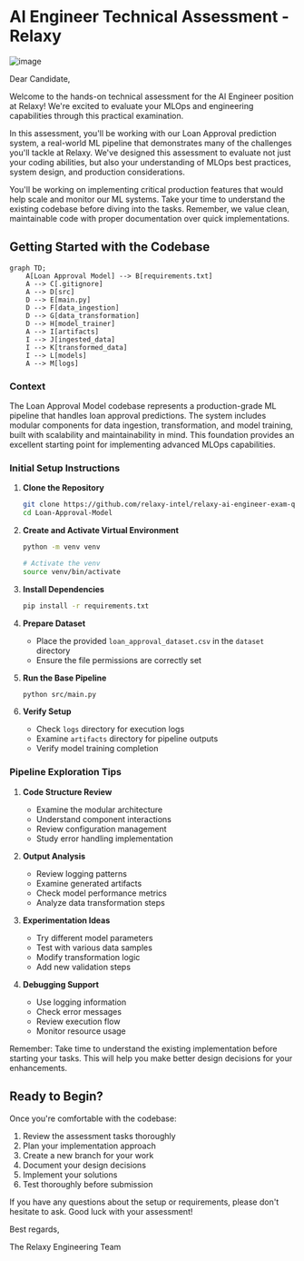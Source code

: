 # AI Engineer Technical Assessment - Relaxy

![image](https://github.com/user-attachments/assets/3d76f564-458a-4118-b9d1-7d9826cd8652)


Dear Candidate,

Welcome to the hands-on technical assessment for the AI Engineer position at Relaxy! We're excited to evaluate your MLOps and engineering capabilities through this practical examination.

In this assessment, you'll be working with our Loan Approval prediction system, a real-world ML pipeline that demonstrates many of the challenges you'll tackle at Relaxy. We've designed this assessment to evaluate not just your coding abilities, but also your understanding of MLOps best practices, system design, and production considerations.

You'll be working on implementing critical production features that would help scale and monitor our ML systems. Take your time to understand the existing codebase before diving into the tasks. Remember, we value clean, maintainable code with proper documentation over quick implementations.

## Getting Started with the Codebase
```mermaid
graph TD;
    A[Loan Approval Model] --> B[requirements.txt]
    A --> C[.gitignore]
    A --> D[src]
    D --> E[main.py]
    D --> F[data_ingestion]
    D --> G[data_transformation]
    D --> H[model_trainer]
    A --> I[artifacts]
    I --> J[ingested_data]
    I --> K[transformed_data]
    I --> L[models]
    A --> M[logs]
```

### Context
The Loan Approval Model codebase represents a production-grade ML pipeline that handles loan approval predictions. The system includes modular components for data ingestion, transformation, and model training, built with scalability and maintainability in mind. This foundation provides an excellent starting point for implementing advanced MLOps capabilities.

### Initial Setup Instructions

1. **Clone the Repository**
   ```bash
   git clone https://github.com/relaxy-intel/relaxy-ai-engineer-exam-question.git
   cd Loan-Approval-Model
   ```

2. **Create and Activate Virtual Environment**
   ```bash
   python -m venv venv
   
   # Activate the venv
   source venv/bin/activate
   ```

3. **Install Dependencies**
   ```bash
   pip install -r requirements.txt
   ```

4. **Prepare Dataset**
   - Place the provided `loan_approval_dataset.csv` in the `dataset` directory
   - Ensure the file permissions are correctly set

5. **Run the Base Pipeline**
   ```bash
   python src/main.py
   ```

6. **Verify Setup**
   - Check `logs` directory for execution logs
   - Examine `artifacts` directory for pipeline outputs
   - Verify model training completion

### Pipeline Exploration Tips

1. **Code Structure Review**
   - Examine the modular architecture
   - Understand component interactions
   - Review configuration management
   - Study error handling implementation

2. **Output Analysis**
   - Review logging patterns
   - Examine generated artifacts
   - Check model performance metrics
   - Analyze data transformation steps

3. **Experimentation Ideas**
   - Try different model parameters
   - Test with various data samples
   - Modify transformation logic
   - Add new validation steps

4. **Debugging Support**
   - Use logging information
   - Check error messages
   - Review execution flow
   - Monitor resource usage

Remember: Take time to understand the existing implementation before starting your tasks. This will help you make better design decisions for your enhancements.

## Ready to Begin?

Once you're comfortable with the codebase:
1. Review the assessment tasks thoroughly
2. Plan your implementation approach
3. Create a new branch for your work
4. Document your design decisions
5. Implement your solutions
6. Test thoroughly before submission

If you have any questions about the setup or requirements, please don't hesitate to ask. Good luck with your assessment!

Best regards,

The Relaxy Engineering Team
